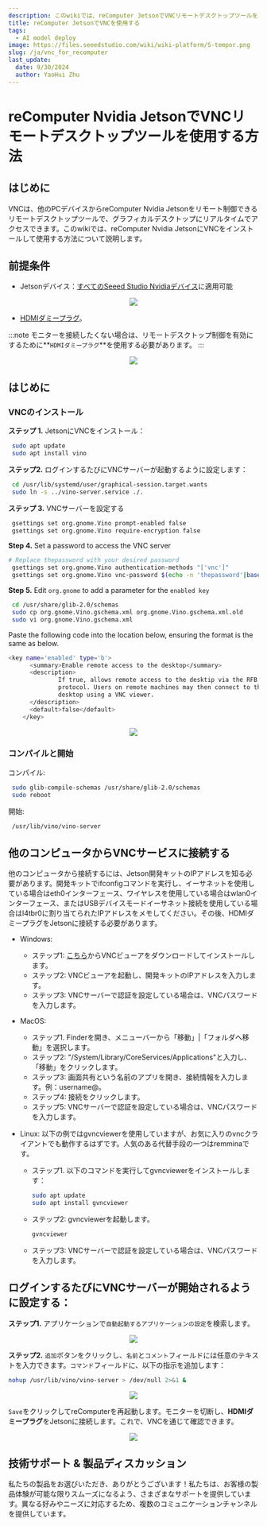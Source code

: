 ```yaml
---
description: このwikiでは、reComputer JetsonでVNCリモートデスクトップツールを段階的に使用する方法について説明します。
title: reComputer JetsonでVNCを使用する
tags:
  - AI model deploy
image: https://files.seeedstudio.com/wiki/wiki-platform/S-tempor.png
slug: /ja/vnc_for_recomputer
last_update:
  date: 9/30/2024
  author: YaoHui Zhu
---
```


# reComputer Nvidia JetsonでVNCリモートデスクトップツールを使用する方法

## はじめに

VNCは、他のPCデバイスからreComputer Nvidia Jetsonをリモート制御できるリモートデスクトップツールで、グラフィカルデスクトップにリアルタイムでアクセスできます。このwikiでは、reComputer Nvidia JetsonにVNCをインストールして使用する方法について説明します。

## 前提条件

- Jetsonデバイス：[すべてのSeeed Studio Nvidiaデバイス](https://www.seeedstudio.com/reComputer-J4012-p-5586.html)に適用可能

<div align="center">
    <img width={700}
     src="https://files.seeedstudio.com/wiki/reComputer-Jetson/A608/recomputerj4012.jpg" />
</div>

- [HDMIダミープラグ](https://www.cytron.io/p-full-size-hdmi-dummy-plug-for-headless-setup)。

:::note
モニターを接続したくない場合は、リモートデスクトップ制御を有効にするために**`HDMIダミープラグ`**を使用する必要があります。
:::

<div align="center">
    <img width={300}
     src="https://static.cytron.io/image/cache/catalog/products/CA-HDMI-DMP/HDMI%20USB%20(a)-800x800.png" />
</div>

## はじめに

### VNCのインストール

 **ステップ 1.** JetsonにVNCをインストール：

 ```bash
  sudo apt update
  sudo apt install vino
 ```

 **ステップ2.** ログインするたびにVNCサーバーが起動するように設定します：

 ```bash
  cd /usr/lib/systemd/user/graphical-session.target.wants
  sudo ln -s ../vino-server.service ./.
 ```

 **ステップ 3.** VNCサーバーを設定する

 ```bash
  gsettings set org.gnome.Vino prompt-enabled false
  gsettings set org.gnome.Vino require-encryption false
 ```

 **Step 4.** Set a password to access the VNC server

 ```bash
 # Replace thepassword with your desired password
  gsettings set org.gnome.Vino authentication-methods "['vnc']"
  gsettings set org.gnome.Vino vnc-password $(echo -n 'thepassword'|base64)
 ```

 **Step 5.** Edit `org.gnome` to add a parameter for the `enabled key`

 ```bash
  cd /usr/share/glib-2.0/schemas
  sudo cp org.gnome.Vino.gschema.xml org.gnome.Vino.gschema.xml.old
  sudo vi org.gnome.Vino.gschema.xml 
 ```

Paste the following code into the location below, ensuring the format is the same as below.

  ```bash
  <key name='enabled' type='b'>
        <summary>Enable remote access to the desktop</summary>
        <description>
                If true, allows remote access to the desktip via the RFB
                protocol. Users on remote machines may then connect to the
                desktop using a VNC viewer.
        </description>
        <default>false</default>
      </key>
  ```

<div align="center">
      <img width={700}
      src="https://files.seeedstudio.com/wiki/reComputer/Application/vnc_for_jetson/fig1.png" />
  </div>

### コンパイルと開始

 コンパイル:

 ```bash
  sudo glib-compile-schemas /usr/share/glib-2.0/schemas
  sudo reboot
 ```

 開始:

 ```bash
  /usr/lib/vino/vino-server
 ```

## 他のコンピュータからVNCサービスに接続する

他のコンピュータから接続するには、Jetson開発キットのIPアドレスを知る必要があります。開発キットでifconfigコマンドを実行し、イーサネットを使用している場合はeth0インターフェース、ワイヤレスを使用している場合はwlan0インターフェース、またはUSBデバイスモードイーサネット接続を使用している場合はl4tbr0に割り当てられたIPアドレスをメモしてください。その後、HDMIダミープラグをJetsonに接続する必要があります。

- Windows:
  - ステップ1: [こちら](https://www.realvnc.com/en/connect/download/viewer/)からVNCビューアをダウンロードしてインストールします。
  - ステップ2: VNCビューアを起動し、開発キットのIPアドレスを入力します。
  - ステップ3: VNCサーバーで認証を設定している場合は、VNCパスワードを入力します。

- MacOS:
  - ステップ1. Finderを開き、メニューバーから「移動」|「フォルダへ移動」を選択します。
  - ステップ2: "/System/Library/CoreServices/Applications"と入力し、「移動」をクリックします。
  - ステップ3: 画面共有という名前のアプリを開き、接続情報を入力します。例：username@。
  - ステップ4: 接続をクリックします。
  - ステップ5: VNCサーバーで認証を設定している場合は、VNCパスワードを入力します。

- Linux: 以下の例ではgvncviewerを使用していますが、お気に入りのvncクライアントでも動作するはずです。人気のある代替手段の一つはremminaです。
  - ステップ1. 以下のコマンドを実行してgvncviewerをインストールします：

    ```bash
    sudo apt update
    sudo apt install gvncviewer
    ```

  - ステップ2: gvncviewerを起動します。

      ```bash
    gvncviewer 
    ```

  - ステップ3: VNCサーバーで認証を設定している場合は、VNCパスワードを入力します。

## ログインするたびにVNCサーバーが開始されるように設定する：

**ステップ1.** アプリケーションで`自動起動するアプリケーションの設定`を検索します。
<div align="center">
      <img width={700}
      src="https://files.seeedstudio.com/wiki/reComputer/Application/vnc_for_jetson/fig2.png" />
  </div>

**ステップ2.** `追加`ボタンをクリックし、`名前`と`コメント`フィールドには任意のテキストを入力できます。`コマンド`フィールドに、以下の指示を追加します：

```bash
nohup /usr/lib/vino/vino-server > /dev/null 2>&1 &
```

<div align="center">
      <img width={700}
      src="https://files.seeedstudio.com/wiki/reComputer/Application/vnc_for_jetson/fig3.png" />
  </div>

`Save`をクリックしてreComputerを再起動します。モニターを切断し、**HDMIダミープラグ**をJetsonに接続します。これで、VNCを通じて確認できます。

<div align="center">
      <img width={700}
      src="https://files.seeedstudio.com/wiki/reComputer/Application/vnc_for_jetson/fig4.png" />
  </div>

## 技術サポート & 製品ディスカッション

私たちの製品をお選びいただき、ありがとうございます！私たちは、お客様の製品体験が可能な限りスムーズになるよう、さまざまなサポートを提供しています。異なる好みやニーズに対応するため、複数のコミュニケーションチャンネルを提供しています。

<div class="button_tech_support_container">
<a href="https://forum.seeedstudio.com/" class="button_forum"></a>
<a href="https://www.seeedstudio.com/contacts" class="button_email"></a>
</div>

<div class="button_tech_support_container">
<a href="https://discord.gg/eWkprNDMU7" class="button_discord"></a>
<a href="https://github.com/Seeed-Studio/wiki-documents/discussions/69" class="button_discussion"></a>
</div>
